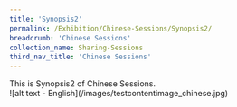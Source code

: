 ```yaml
---
title: 'Synopsis2'
permalink: /Exhibition/Chinese-Sessions/Synopsis2/
breadcrumb: 'Chinese Sessions'
collection_name: Sharing-Sessions
third_nav_title: 'Chinese Sessions'
---
```


<div>
  This is Synopsis2 of Chinese Sessions.
  <br/>
  ![alt text - English](/images/testcontentimage_chinese.jpg)
</div>
